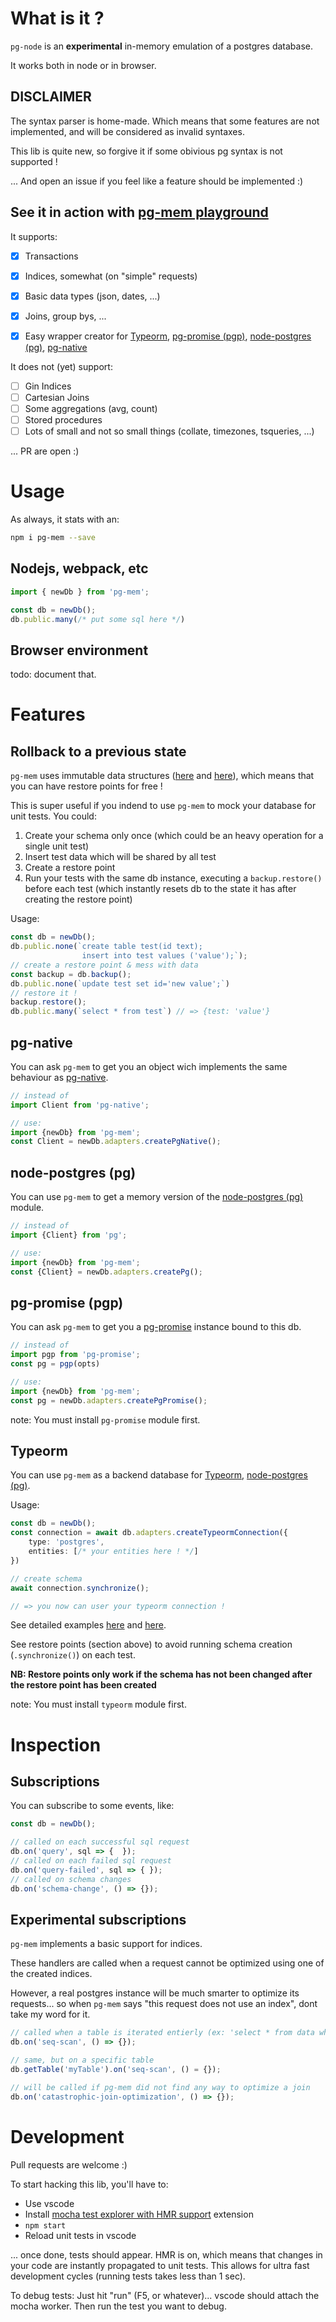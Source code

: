 # What is it ?

`pg-node` is an **experimental** in-memory emulation of a postgres database.

It works both in node or in browser.


## DISCLAIMER

The syntax parser is home-made. Which means that some features are not implemented, and will be considered as invalid syntaxes.

This lib is quite new, so forgive it if some obivious pg syntax is not supported !

... And open an issue if you feel like a feature should be implemented :)


## See it in action with [pg-mem playground](https://oguimbal.github.io/pg-mem-playground/)

It supports:
- [x] Transactions
- [x] Indices, somewhat (on "simple" requests)
- [x] Basic data types (json, dates, ...)
- [x] Joins, group bys, ...
- [x] Easy wrapper creator for [Typeorm](https://github.com/typeorm/typeorm), [pg-promise (pgp)](https://github.com/vitaly-t/pg-promise), [node-postgres (pg)](https://github.com/brianc/node-postgres), [pg-native](https://github.com/brianc/node-pg-native)


It does not (yet) support:
- [ ] Gin Indices
- [ ] Cartesian Joins
- [ ] Some aggregations (avg, count)
- [ ] Stored procedures
- [ ] Lots of small and not so small things (collate, timezones, tsqueries, ...)

... PR are open :)

# Usage

As always, it stats with an:

```bash
npm i pg-mem --save
```

## Nodejs, webpack, etc

```typescript
import { newDb } from 'pg-mem';

const db = newDb();
db.public.many(/* put some sql here */)
```

## Browser environment

todo: document that.

# Features

## Rollback to a previous state

`pg-mem` uses immutable data structures ([here](https://www.npmjs.com/package/immutable) and [here](https://www.npmjs.com/package/functional-red-black-tree)),
which means that you can have restore points for free !

This is super useful if you indend to use `pg-mem` to mock your database for unit tests.
You could:

1) Create your schema only once (which could be an heavy operation for a single unit test)
2) Insert test data which will be shared by all test
2) Create a restore point
3) Run your tests with the same db instance, executing a `backup.restore()` before each test (which instantly resets db to the state it has after creating the restore point)

Usage:
```typescript
const db = newDb();
db.public.none(`create table test(id text);
                insert into test values ('value');`);
// create a restore point & mess with data
const backup = db.backup();
db.public.none(`update test set id='new value';`)
// restore it !
backup.restore();
db.public.many(`select * from test`) // => {test: 'value'}
```

## pg-native

You can ask `pg-mem` to get you an object wich implements the same behaviour as [pg-native](https://github.com/brianc/node-pg-native).


```typescript
// instead of
import Client from 'pg-native';

// use:
import {newDb} from 'pg-mem';
const Client = newDb.adapters.createPgNative();
```

## node-postgres (pg)

You can use `pg-mem` to get a memory version of the [node-postgres (pg)](https://github.com/brianc/node-postgres) module.

```typescript
// instead of
import {Client} from 'pg';

// use:
import {newDb} from 'pg-mem';
const {Client} = newDb.adapters.createPg();
```


## pg-promise (pgp)

You can ask `pg-mem` to get you a [pg-promise](https://github.com/vitaly-t/pg-promise) instance bound to this db.


```typescript
// instead of
import pgp from 'pg-promise';
const pg = pgp(opts)

// use:
import {newDb} from 'pg-mem';
const pg = newDb.adapters.createPgPromise();
```

note: You must install `pg-promise` module first.

## Typeorm

You can use `pg-mem` as a backend database for [Typeorm](https://github.com/typeorm/typeorm), [node-postgres (pg)](https://github.com/brianc/node-postgres).

Usage:
```typescript
const db = newDb();
const connection = await db.adapters.createTypeormConnection({
    type: 'postgres',
    entities: [/* your entities here ! */]
})

// create schema
await connection.synchronize();

// => you now can user your typeorm connection !
```

See detailed examples [here](samples/typeorm/simple.ts) and [here](samples/typeorm/joins.ts).

See restore points (section above) to avoid running schema creation  (`.synchronize()`) on each test.

__NB: Restore points only work if the schema has not been changed after the restore point has been created__

note: You must install `typeorm` module first.

# Inspection

## Subscriptions
You can subscribe to some events, like:

```typescript
const db = newDb();

// called on each successful sql request
db.on('query', sql => {  });
// called on each failed sql request
db.on('query-failed', sql => { });
// called on schema changes
db.on('schema-change', () => {});
```

## Experimental subscriptions

`pg-mem` implements a basic support for indices.

These handlers are called when a request cannot be optimized using one of the created indices.

However, a real postgres instance will be much smarter to optimize its requests... so when `pg-mem` says "this request does not use an index", dont take my word for it.

```typescript
// called when a table is iterated entierly (ex: 'select * from data where notIndex=3' triggers it)
db.on('seq-scan', () => {});

// same, but on a specific table
db.getTable('myTable').on('seq-scan', () = {});

// will be called if pg-mem did not find any way to optimize a join
db.on('catastrophic-join-optimization', () => {});
```

# Development

Pull requests are welcome :)

To start hacking this lib, you'll have to:
- Use vscode
- Install [mocha test explorer with HMR support](https://marketplace.visualstudio.com/items?itemName=oguimbal.vscode-mocha-test-adapter) extension
- `npm start`
- Reload unit tests in vscode

... once done, tests should appear. HMR is on, which means that changes in your code are instantly propagated to unit tests.
This allows for ultra fast development cycles (running tests takes less than 1 sec).

To debug tests: Just hit "run" (F5, or whatever)... vscode should attach the mocha worker. Then run the test you want to debug.